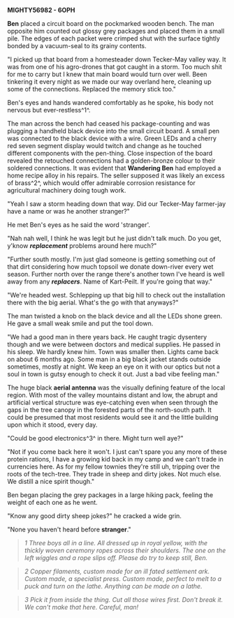 **MIGHTY56982 - 6OPH**

**Ben** placed a circuit board on the pockmarked wooden bench. The man
opposite him counted out glossy grey packages and placed them in a small
pile. The edges of each packet were crimped shut with the surface
tightly bonded by a vacuum-seal to its grainy contents.

"I picked up that board from a homesteader down Tecker-May valley way.
It was from one of his agro-drones that got caught in a storm. Too much
shit for me to carry but I knew that main board would turn over well.
Been tinkering it every night as we made our way overland here, cleaning
up some of the connections. Replaced the memory stick too."

Ben's eyes and hands wandered comfortably as he spoke, his body not
nervous but ever-restless^1^.

The man across the bench had ceased his package-counting and was
plugging a handheld black device into the small circuit board. A small
pen was connected to the black device with a wire. Green LEDs and a
cherry red seven segment display would twitch and change as he touched
different components with the pen-thing. Close inspection of the board
revealed the retouched connections had a golden-bronze colour to their
soldered connections. It was evident that **Wandering Ben** had employed
a home recipe alloy in his repairs. The seller supposed it was likely an
excess of brass^2^, which would offer admirable corrosion resistance for
agricultural machinery doing tough work.

"Yeah I saw a storm heading down that way. Did our Tecker-May farmer-jay
have a name or was he another stranger?"

He met Ben's eyes as he said the word 'stranger'.

"Nah nah well, I think he was legit but he just didn't talk much. Do you
get, y'know ***replacement*** problems around here much?"

"Further south mostly. I'm just glad someone is getting something out of
that dirt considering how much topsoil we donate down-river every wet
season. Further north over the range there's another town I've heard is
well away from any ***replacers***. Name of Kart-Peilt. If you're going
that way."

"We're headed west. Schlepping up that big hill to check out the
installation there with the big aerial. What's the go with that
anyways?"

The man twisted a knob on the black device and all the LEDs shone green.
He gave a small weak smile and put the tool down.

"We had a good man in there years back. He caught tragic dysentery
though and we were between doctors and medical supplies. He passed in
his sleep. We hardly knew him. Town was smaller then. Lights came back
on about 6 months ago. Some man in a big black jacket stands outside
sometimes, mostly at night. We keep an eye on it with our optics but not
a soul in town is gutsy enough to check it out. Just a bad vibe feeling
man."

The huge black **aerial antenna** was the visually defining feature of
the local region. With most of the valley mountains distant and low, the
abrupt and artificial vertical structure was eye-catching even when seen
through the gaps in the tree canopy in the forested parts of the
north-south path. It could be presumed that most residents would see it
and the little building upon which it stood, every day.

"Could be good electronics^3^ in there. Might turn well aye?"

"Not if you come back here it won't. I just can't spare you any more of
these protein rations, I have a growing kid back in my camp and we can't
trade in currencies here. As for my fellow townies they're still uh,
tripping over the roots of the tech-tree. They trade in sheep and dirty
jokes. Not much else. We distill a nice spirit though."

Ben began placing the grey packages in a large hiking pack, feeling the
weight of each one as he went.

"Know any good dirty sheep jokes?" he cracked a wide grin.

"None you haven't heard before **stranger**."

>*1 Three boys all in a line. All dressed up in royal yellow, with the
thickly woven ceremony ropes across their shoulders. The one on the left
wiggles and a rope slips off. Please do try to keep still, Ben.*

>*2 Copper filaments, custom made for an ill fated settlement ark. Custom
made, a specialist press. Custom made, perfect to melt to a puck and
turn on the lathe. Anything can be made on a lathe.*

>*3 Pick it from inside the thing. Cut all those wires first. Don't break
it. We can't make that here. Careful, man!*